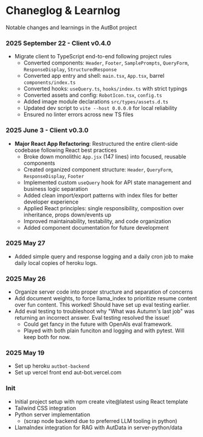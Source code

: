 # Chaneglog & Learnlog

Notable changes and learnings in the AutBot project

### 2025 September 22 - Client v0.4.0
- Migrate client to TypeScript end-to-end following project rules
  - Converted components: `Header`, `Footer`, `SamplePrompts`, `QueryForm`, `ResponseDisplay`, `StructuredResponse`
  - Converted app entry and shell: `main.tsx`, `App.tsx`, barrel `components/index.ts`
  - Converted hooks: `useQuery.ts`, `hooks/index.ts` with strict typings
  - Converted assets and config: `RobotIcon.tsx`, `config.ts`
  - Added image module declarations `src/types/assets.d.ts`
  - Updated dev script to `vite --host 0.0.0.0` for local reliability
  - Ensured no linter errors across new TS files

### 2025 June 3 - Client v0.3.0
- **Major React App Refactoring**: Restructured the entire client-side codebase following React best practices
  - Broke down monolithic `App.jsx` (147 lines) into focused, reusable components
  - Created organized component structure: `Header`, `QueryForm`, `ResponseDisplay`, `Footer`
  - Implemented custom `useQuery` hook for API state management and business logic separation
  - Added clean import/export patterns with index files for better developer experience
  - Applied React principles: single responsibility, composition over inheritance, props down/events up
  - Improved maintainability, testability, and code organization
  - Added component documentation for future development

### 2025 May 27
- Added simple query and response logging and a daily cron job to make daily local copies of heroku logs.

### 2025 May 26
- Organize server code into proper structure and separation of concerns
- Add document weights, to force llama_index to prioritize resume content over fun content. This worked!  Should have set up eval testing earlier.
- Add eval testing to troubleshoot why "What was Autumn's last job" was returning an incorrect answer.  Eval testing resolved the issue!   
  - Could get fancy in the future with OpenAIs eval framework.
  - Played with both plain funciton and logging and with pytest. Will keep both for now. 

### 2025 May 19
- Set up heroku `autbot-backend`
- Set up vercel front end aut-bot.vercel.com

### Init
- Initial project setup with npm create vite@latest using React template
- Tailwind CSS integration
- Python server implementation
  -  (scrap node backend due to preferred LLM tooling in python)
- LlamaIndex integration for RAG with AutData in server-python/data